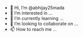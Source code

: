 - 👋 Hi, I’m @abhijay25mada
- 👀 I’m interested in ...
- 🌱 I’m currently learning ...
- 💞️ I’m looking to collaborate on ...
- 📫 How to reach me ...

<!---
abhijay25mada/abhijay25mada is a ✨ special ✨ repository because its `README.md` (this file) appears on your GitHub profile.
You can click the Preview link to take a look at your changes.
--->
